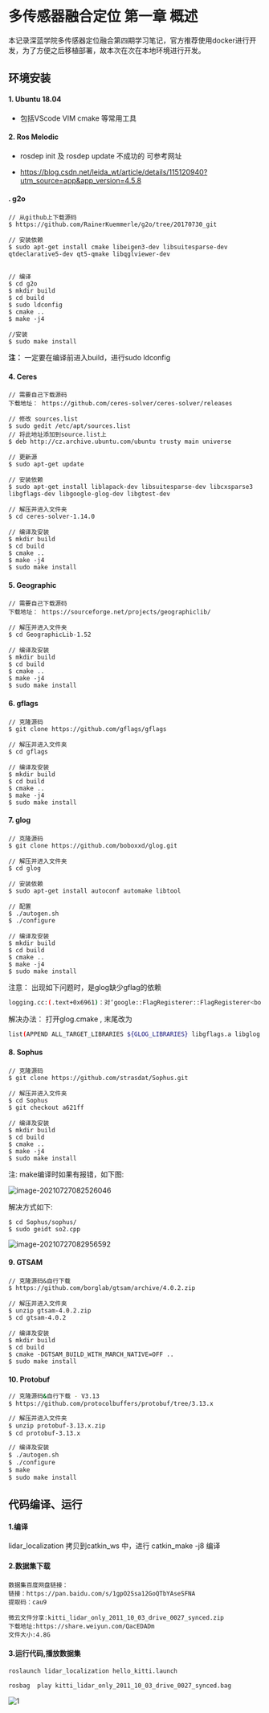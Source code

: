 # 多传感器融合定位 第一章   概述  

本记录深蓝学院多传感器定位融合第四期学习笔记，官方推荐使用docker进行开发，为了方便之后移植部署，故本次在次在本地环境进行开发。

## 环境安装

#### 1. Ubuntu 18.04

 * 包括VScode VIM cmake 等常用工具

#### 2. Ros Melodic

 * rosdep init 及 rosdep update 不成功的 可参考网址

 * https://blog.csdn.net/leida_wt/article/details/115120940?utm_source=app&app_version=4.5.8

   

#### . g2o

```shell
// 从github上下载源码
$ https://github.com/RainerKuemmerle/g2o/tree/20170730_git

// 安装依赖
$ sudo apt-get install cmake libeigen3-dev libsuitesparse-dev qtdeclarative5-dev qt5-qmake libqglviewer-dev


// 编译
$ cd g2o
$ mkdir build
$ cd build
$ sudo ldconfig
$ cmake ..
$ make -j4

//安装
$ sudo make install
```

**注：** 一定要在编译前进入build，进行sudo ldconfig



#### 4. Ceres

```shell
// 需要自己下载源码
下载地址： https://github.com/ceres-solver/ceres-solver/releases

// 修改 sources.list
$ sudo gedit /etc/apt/sources.list
// 将此地址添加到source.list上
$ deb http://cz.archive.ubuntu.com/ubuntu trusty main universe 

// 更新源
$ sudo apt-get update

// 安装依赖
$ sudo apt-get install liblapack-dev libsuitesparse-dev libcxsparse3 libgflags-dev libgoogle-glog-dev libgtest-dev

// 解压并进入文件夹
$ cd ceres-solver-1.14.0

// 编译及安装
$ mkdir build
$ cd build
$ cmake ..
$ make -j4
$ sudo make install
```



#### 5. Geographic

```shell
// 需要自己下载源码
下载地址： https://sourceforge.net/projects/geographiclib/

// 解压并进入文件夹
$ cd GeographicLib-1.52

// 编译及安装
$ mkdir build
$ cd build
$ cmake ..
$ make -j4
$ sudo make install
```



#### 6. gflags

```shell
// 克隆源码
$ git clone https://github.com/gflags/gflags

// 解压并进入文件夹
$ cd gflags

// 编译及安装
$ mkdir build
$ cd build
$ cmake ..
$ make -j4
$ sudo make install
```



#### 7. glog

```shell
// 克隆源码
$ git clone https://github.com/boboxxd/glog.git

// 解压并进入文件夹
$ cd glog

// 安装依赖
$ sudo apt-get install autoconf automake libtool

// 配置
$ ./autogen.sh
$ ./configure

// 编译及安装
$ mkdir build
$ cd build
$ cmake ..
$ make -j4
$ sudo make install
```

注意： 出现如下问题时，是glog缺少gflag的依赖

```bash
logging.cc:(.text+0x6961)：对‘google::FlagRegisterer::FlagRegisterer<bool>(char const*, char const*, char const*, bool*, bool*)’未定义的引用
```

解决办法： 打开glog.cmake , 末尾改为

```bash
list(APPEND ALL_TARGET_LIBRARIES ${GLOG_LIBRARIES} libgflags.a libglog.a)
```



#### 8. Sophus

```shell
// 克隆源码
$ git clone https://github.com/strasdat/Sophus.git

// 解压并进入文件夹
$ cd Sophus
$ git checkout a621ff

// 编译及安装
$ mkdir build
$ cd build
$ cmake ..
$ make -j4
$ sudo make install
```

注: make编译时如果有报错，如下图:

![image-20210727082526046](/home/sti/.config/Typora/typora-user-images/image-20210727082526046.png)

解决方式如下:

```
$ cd Sophus/sophus/
$ sudo geidt so2.cpp
```



![image-20210727082956592](/home/sti/.config/Typora/typora-user-images/image-20210727082956592.png)



#### 9. GTSAM

```
// 克隆源码&自行下载
$ https://github.com/borglab/gtsam/archive/4.0.2.zip

// 解压并进入文件夹
$ unzip gtsam-4.0.2.zip
$ cd gtsam-4.0.2

// 编译及安装
$ mkdir build
$ cd build
$ cmake -DGTSAM_BUILD_WITH_MARCH_NATIVE=OFF ..
$ sudo make install
```



#### 10. Protobuf

```bash
// 克隆源码&自行下载 - V3.13
$ https://github.com/protocolbuffers/protobuf/tree/3.13.x

// 解压并进入文件夹
$ unzip protobuf-3.13.x.zip
$ cd protobuf-3.13.x

// 编译及安装
$ ./autogen.sh
$ ./configure
$ make
$ sudo make install
```

## 代码编译、运行

#### 1.编译 

lidar_localization  拷贝到catkin_ws 中，进行 catkin_make -j8 编译

#### 2.数据集下载

```
数据集百度网盘链接：
链接：https://pan.baidu.com/s/1gpO2Ssa12GoQTbYAseSFNA
提取码：cau9
```

```
微云文件分享:kitti_lidar_only_2011_10_03_drive_0027_synced.zip
下载地址:https://share.weiyun.com/QacEDADm
文件大小:4.8G
```



#### 3.运行代码,播放数据集

```bash
roslaunch lidar_localization hello_kitti.launch
```

```bash
rosbag  play kitti_lidar_only_2011_10_03_drive_0027_synced.bag
```

![1](./pic/1.png)
